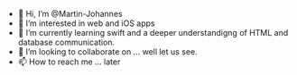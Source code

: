 - 👋 Hi, I’m @Martin-Johannes
- 👀 I’m interested in web and iOS apps
- 🌱 I’m currently learning swift and a deeper understandigng of HTML and database communication.
- 💞️ I’m looking to collaborate on ... well let us see. 
- 📫 How to reach me ... later

<!---
Martin-Johannes/Martin-Johannes is a ✨ special ✨ repository because its `README.md` (this file) appears on your GitHub profile.
You can click the Preview link to take a look at your changes.
--->
